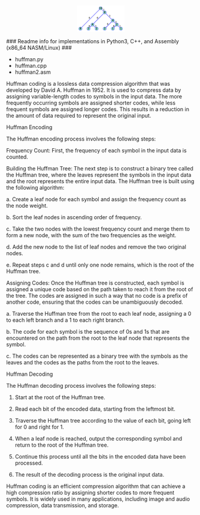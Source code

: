 <p align="center">
<img src="https://github.com/thinkitdata/encdec/blob/main/huffman/huff_ex_2.png" alt="Huffman Tree" width="25%" height="25%" title="Huffman Tree">
</p>
### Readme info for implementations in Python3, C++, and Assembly (x86_64 NASM/Linux) ###

- huffman.py
- huffman.cpp
- huffman2.asm

Huffman coding is a lossless data compression algorithm that was developed by David A. Huffman in 1952. It is used to compress data by assigning variable-length codes to symbols in the input data. The more frequently occurring symbols are assigned shorter codes, while less frequent symbols are assigned longer codes. This results in a reduction in the amount of data required to represent the original input.

Huffman Encoding

The Huffman encoding process involves the following steps:

Frequency Count: First, the frequency of each symbol in the input data is counted.

Building the Huffman Tree: The next step is to construct a binary tree called the Huffman tree, where the leaves represent the symbols in the input data and the root represents the entire input data. The Huffman tree is built using the following algorithm:

a. Create a leaf node for each symbol and assign the frequency count as the node weight.

b. Sort the leaf nodes in ascending order of frequency.

c. Take the two nodes with the lowest frequency count and merge them to form a new node, with the sum of the two frequencies as the weight.

d. Add the new node to the list of leaf nodes and remove the two original nodes.

e. Repeat steps c and d until only one node remains, which is the root of the Huffman tree.

Assigning Codes: Once the Huffman tree is constructed, each symbol is assigned a unique code based on the path taken to reach it from the root of the tree. The codes are assigned in such a way that no code is a prefix of another code, ensuring that the codes can be unambiguously decoded.

a. Traverse the Huffman tree from the root to each leaf node, assigning a 0 to each left branch and a 1 to each right branch.

b. The code for each symbol is the sequence of 0s and 1s that are encountered on the path from the root to the leaf node that represents the symbol.

c. The codes can be represented as a binary tree with the symbols as the leaves and the codes as the paths from the root to the leaves.

Huffman Decoding

The Huffman decoding process involves the following steps:

1.  Start at the root of the Huffman tree.

2.  Read each bit of the encoded data, starting from the leftmost bit.

3.  Traverse the Huffman tree according to the value of each bit, going left for 0 and right for 1.

4.  When a leaf node is reached, output the corresponding symbol and return to the root of the Huffman tree.

5.  Continue this process until all the bits in the encoded data have been processed.

6.  The result of the decoding process is the original input data.

Huffman coding is an efficient compression algorithm that can achieve a high compression ratio by assigning shorter codes to more frequent symbols. It is widely used in many applications, including image and audio compression, data transmission, and storage.



